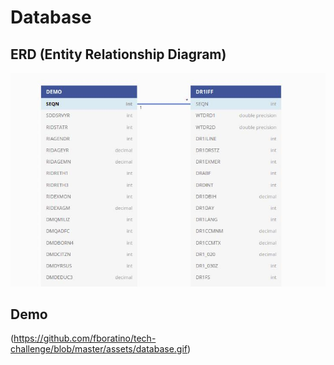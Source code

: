 # Database

## ERD (Entity Relationship Diagram)

![entity-relationship-diagram](https://github.com/fboratino/tech-challenge/blob/master/assets/entity-relationship-diagram-postgres.jpg)

## Demo

(https://github.com/fboratino/tech-challenge/blob/master/assets/database.gif)